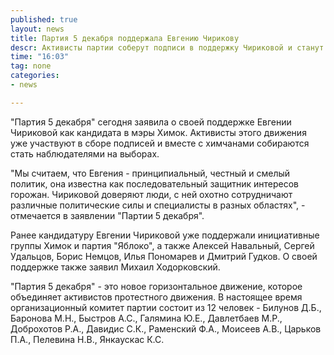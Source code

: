 ```yaml
---
published: true
layout: news
title: Партия 5 декабря поддержала Евгению Чирикову
descr: Активисты партии соберут подписи в поддержку Чириковой и станут наблюдателями на выборах. 
time: "16:03"
tag: none
categories:
- news

---
```


"Партия 5 декабря" сегодня заявила о своей поддержке Евгении Чириковой как кандидата в мэры Химок. Активисты этого движения уже участвуют в сборе подписей и вместе с химчанами собираются стать наблюдателями на выборах.

"Мы считаем, что Евгения - принципиальный, честный и смелый политик, она известна как последовательный защитник интересов горожан. Чириковой доверяют люди, с ней охотно сотрудничают различные политические силы и специалисты в разных областях", - отмечается в заявлении "Партии 5 декабря".

Ранее кандидатуру Евгении Чириковой уже поддержали инициативные группы Химок и партия "Яблоко", а также Алексей Навальный, Сергей Удальцов, Борис Немцов, Илья Пономарев и Дмитрий Гудков. О своей поддержке также заявил Михаил Ходорковский. 

"Партия 5 декабря" - это новое горизонтальное движение, которое объединяет активистов протестного движения. В настоящее время организационный комитет партии состоит из 12 человек - Билунов Д.Б., Баронова М.Н., Быстров А.С., Галямина Ю.Е., Давлетбаев М.Р., Доброхотов Р.А., Давидис С.К., Раменский Ф.А., Моисеев А.В., Царьков П.А., Пелевина Н.В., Янкаускас К.С.